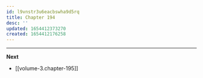 ```yaml
---
id: l9vnstr3u6eacbswha9d5rq
title: Chapter 194
desc: ''
updated: 1654412373270
created: 1654412176258
---
```





____

**Next**
* [[volume-3.chapter-195]]